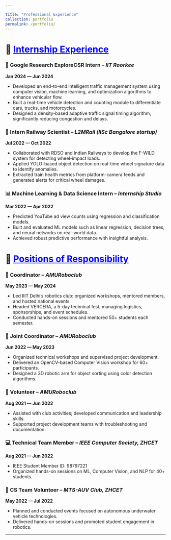 ```yaml
---

title: "Professional Experience"
collection: portfolio
permalink: /portfolio/
---
```


# 💼 <a href="https://drive.google.com/file/d/1m2Qzjm_5uPeAJstj1_7WSm_nwoQr7ZyM/view?usp=sharing" style="color:blue;">Internship Experience</a>
### 🚦 Google Research ExploreCSR Intern – *IIT Roorkee*

**Jan 2024 — Jun 2024**

* Developed an end-to-end intelligent traffic management system using computer vision, machine learning, and optimization algorithms to enhance vehicular flow.
* Built a real-time vehicle detection and counting module to differentiate cars, trucks, and motorcycles.
* Designed a density-based adaptive traffic signal timing algorithm, significantly reducing congestion and delays.

### 🚄 Intern Railway Scientist – *L2MRail (IISc Bangalore startup)*

**Jul 2022 — Oct 2022**

* Collaborated with RDSO and Indian Railways to develop the F-WILD system for detecting wheel-impact loads.
* Applied YOLO-based object detection on real-time wheel signature data to identify anomalies.
* Extracted train health metrics from platform-camera feeds and generated alerts for critical wheel damages.

### 📊 Machine Learning & Data Science Intern – *Internship Studio*

**Mar 2022 — Apr 2022**

* Predicted YouTube ad view counts using regression and classification models.
* Built and evaluated ML models such as linear regression, decision trees, and neural networks on real-world data.
* Achieved robust predictive performance with insightful analysis.


# 🧭 <a href="https://drive.google.com/file/d/1izivNTRTAXRK0rEf536x-HK1K3k7uRZU/view?usp=drive_link" style="color:blue;">Positions of Responsibility</a>  


### 🤖 Coordinator – *AMURoboclub*

**May 2023 — May 2024**

* Led IIIT Delhi’s robotics club: organized workshops, mentored members, and hosted national events.
* Headed VERCERA, a 5-day technical fest, managing logistics, sponsorships, and event schedules.
* Conducted hands-on sessions and mentored 50+ students each semester.

### 🤝 Joint Coordinator – *AMURoboclub*

**Jun 2022 — May 2023**

* Organized technical workshops and supervised project development.
* Delivered an OpenCV-based Computer Vision workshop for 60+ participants.
* Designed a 3D robotic arm for object sorting using color detection algorithms.

### 🙋 Volunteer – *AMURoboclub*

**Aug 2021 — Jun 2022**

* Assisted with club activities; developed communication and leadership skills.
* Supported project development teams with troubleshooting and documentation.

### 💻 Technical Team Member – *IEEE Computer Society, ZHCET*

**Aug 2021 — Jun 2022**

* IEEE Student Member ID: 98797221
* Organized hands-on sessions on ML, Computer Vision, and NLP for 40+ students.

### 🌊 CS Team Volunteer – *MTS-AUV Club, ZHCET*

**May 2022 — Jul 2022**

* Planned and conducted events focused on autonomous underwater vehicle technologies.
* Delivered hands-on sessions and promoted student engagement in robotics.

---
